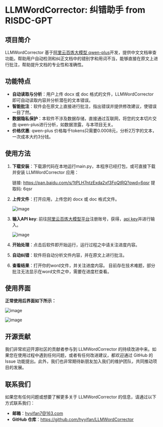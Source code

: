 # LLMWordCorrector: 纠错助手 from RISDC-GPT

## 项目简介

LLMWordCorrector 基于[阿里云百炼大模型 qwen-plus](https://bailian.console.aliyun.com/?spm=5176.29311086.J_RY_4Q8--sru4dMV7o3lqS.1.24873123CqDVFV#/model-market/detail/qwen-plus-latest)开发，提供中文文档审查功能。帮助用户自动检测和纠正文档中的错别字和用词不当，能够直接在原文上进行批注，帮助提升文档的专业性和准确性。

## 功能特点

- **自动读取与分析**：用户上传 docx 或 doc 格式的文件，LLMWordCorrector 即可自动读取内容并分析潜在的文本错误。
- **智能批注**：软件会在原文上直接进行批注，指出错误并提供修改建议，使错误一目了然。
- **数据隐私保护**：本软件不涉及数据存储，直接通过互联网，将您的文本切片交由 qwen-plus进行分析，如数据泄露，与本项目无关。
- **价格优惠**: qwen-plus 价格每千tokens只需要0.0008元，分析2万字的文本，一次成本大约3分钱。

## 使用方法

1. **下载安装**：下载源代码在本地运行main.py，本程序已经打包，或可直接下载并安装 LLMWordCorrector 应用：

   链接: https://pan.baidu.com/s/1tPLH7ntzExda2xf3FoQtRQ?pwd=6qsr 提取码: 6qsr

2. **上传文件**：打开应用，上传您的 docx 或 doc 格式文件。

   ![image](https://github.com/user-attachments/assets/19ee362d-6472-4d83-898e-94cc2460c073)

3. **输入API key**: 前往[阿里云百炼大模型平台](https://bailian.console.aliyun.com/?spm=5176.29311086.J_RY_4Q8--sru4dMV7o3lqS.1.24873123nvuVmw#/home)注册账号，获得，[api key](https://bailian.console.aliyun.com/?apiKey=1#/api-key)并进行输入。
  
   ![image](https://github.com/user-attachments/assets/9f8f4d74-ec4c-4029-9602-a88df6b9ea7d)
  
4. **开始处理**：点击后软件即开始运行，运行过程之中请关注进度内容。

5. **自动纠错**：软件将自动分析文件内容，并在原文上进行批注。
   
6. **查看结果**：打开你的word文件，并关注进度内容。 目前存在技术难题，部分批注无法显示在word文件之中，需要在进度栏查看。

## 使用界面

**正常使用后界面如下所示：**
   
   ![image](https://github.com/user-attachments/assets/367fbcdf-f4bd-4986-b347-79b856d4cfdd)
   
   ![image](https://github.com/user-attachments/assets/c9b878be-4e9d-406f-a9f2-50bea1d43121)

## 开源贡献

我们非常欢迎开源社区的贡献者参与到 LLMWordCorrector 的持续改进中来。如果您在使用过程中遇到任何问题，或者有任何改进建议，都欢迎通过 GitHub 的 Issue 功能提出。此外，我们也非常期待新朋友加入我们的维护团队，共同推动项目的发展。


## 联系我们

如果您有任何问题或想要了解更多关于 LLMWordCorrector 的信息，请通过以下方式联系我们：

- **邮箱**：hyyifan7@163.com
- **GitHub 仓库**：https://github.com/hyyifan/LLMWordCorrector
